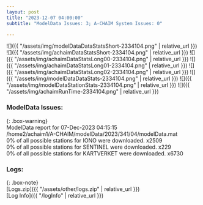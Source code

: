```yaml
---
layout: post
title: "2023-12-07 04:00:00"
subtitle: "ModelData Issues: 3; A-CHAIM System Issues: 0"

---
```


![]({{ "/assets/img/modelDataDataStatsShort-2334104.png" | relative_url }})
![]({{ "/assets/img/achaimDataStatsShort-2334104.png" | relative_url }})
![]({{ "/assets/img/achaimDataStatsLong00-2334104.png" | relative_url }})
![]({{ "/assets/img/achaimDataStatsLong01-2334104.png" | relative_url }})
![]({{ "/assets/img/achaimDataStatsLong02-2334104.png" | relative_url }})
![]({{ "/assets/img/modelDataDataStats-2334104.png" | relative_url }})
![]({{ "/assets/img/modelDataStationStats-2334104.png" | relative_url }})
![]({{ "/assets/img/achaimRunTime-2334104.png" | relative_url }})


### ModelData Issues:  
  
{: .box-warning}  
 ModelData report for 07-Dec-2023 04:15:15   
 /home2/achaim1/A-CHAIM/modelData/2023/341/04/modelData.mat   
 0% of all possible stations for IONO were downloaded. x2509   
 0% of all possible stations for SENTINEL were downloaded. x229   
 0% of all possible stations for KARTVERKET were downloaded. x6730   
  


### Logs:  
  
{: .box-note}  
[Logs.zip]({{ "/assets/other/logs.zip" | relative_url }})  
[Log Info]({{ "/logInfo" | relative_url }})  
